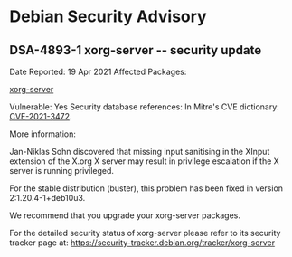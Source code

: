 
Debian Security Advisory
========================


DSA-4893-1 xorg-server -- security update
-----------------------------------------



Date Reported:
19 Apr 2021
Affected Packages:

[xorg-server](https://packages.debian.org/src:xorg-server)

Vulnerable:
Yes
Security database references:
In Mitre's CVE dictionary: [CVE-2021-3472](https://security-tracker.debian.org/tracker/CVE-2021-3472).  

More information:

Jan-Niklas Sohn discovered that missing input sanitising in the XInput
extension of the X.org X server may result in privilege escalation if
the X server is running privileged.


For the stable distribution (buster), this problem has been fixed in
version 2:1.20.4-1+deb10u3.


We recommend that you upgrade your xorg-server packages.


For the detailed security status of xorg-server please refer to its
security tracker page at:
<https://security-tracker.debian.org/tracker/xorg-server>





